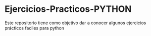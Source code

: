 # Ejercicios-Practicos-PYTHON
Este repositorio tiene como objetivo dar a conocer algunos ejercicios prácticos faciles para python
